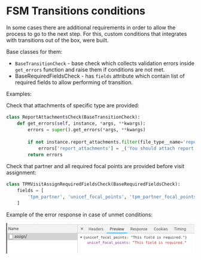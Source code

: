 # FSM Transitions conditions

In some cases there are additional requirements in order to allow the process to go to the next step. For this, custom conditions that integrates with transitions out of the box, were built. 

Base classes for them:

* `BaseTransitionCheck` - base check which collects validation errors inside `get_errors` function and raise them if conditions are not met.
* BaseRequiredFieldsCheck - has `fields` attribute which contain list of required fields to allow performing of transition.

Examples:

Check that attachments of specific type are provided:

```python
class ReportAttachmentsCheck(BaseTransitionCheck):
    def get_errors(self, instance, *args, **kwargs):
        errors = super().get_errors(*args, **kwargs)

        if not instance.report_attachments.filter(file_type__name='report').exists():
            errors['report_attachments'] = _('You should attach report.')
        return errors
```

Check that partner and all required focal points are provided before visit assignment:

```python
class TPMVisitAssignRequiredFieldsCheck(BaseRequiredFieldsCheck):
    fields = [
        'tpm_partner', 'unicef_focal_points', 'tpm_partner_focal_points'
    ]
```

Example of the error response in case of unmet conditions:

![](../.gitbook/assets/8iewjg.jpg)



